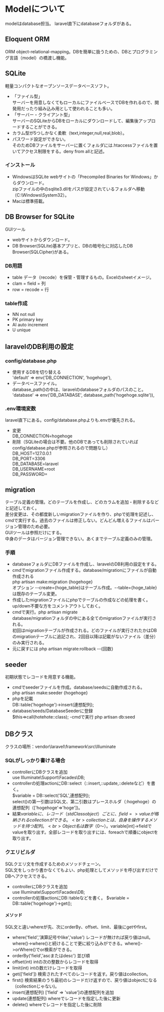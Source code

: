 # Modelについて
modelはdatabase担当。
laravel直下にdatabaseフォルダがある。

## Eloquent ORM
ORM object-relational-mapping。DBを簡単に扱うための、DBとプログラミング言語（model）の橋渡し機能。

## SQLite
軽量コンパクトなオープンソースデータベースソフト。
- 「ファイル型」<br>
サーバーを用意しなくてもローカルにファイルベースでDBを作れるので、開発用だったり組み込み用として使われることも多い。
- 「サーバー・クライアント型」<br>
サーバーのSQLiteからDBをローカルにダウンロードして、編集後アップロードすることができる。
- カラム型が5つしかなく柔軟（text,integer,null,real,blob）。
- パスワード設定ができない。<br>
そのためDBファイルをサーバーに置くフォルダには.htaccessファイルを置いてアクセス制限をする。deny from allと記述。
### インストール
- WindowsはSQLite webサイトの「Precompiled Binaries for Windows」からダウンロード。<br>
zipファイルの中のsqlite3.dllをパスが設定されているフォルダへ移動（C:\Windows\System32）。
- Macは標準搭載。

## DB Browser for SQLite
GUIツール
- webサイトからダウンロード。
- DB Browser(SQLite)基本アプリと、DBの暗号化に対応したDB Browser(SQLCipher)がある。
### DB用語
- table  データ（recode）を保管・管理するもの。Excelのsheetイメージ。
- clam = field = 列
- row = recode = 行
### table作成
- NN  not null
- PK  primary key
- AI auto increment
- U  unique

## laravelのDB利用の設定
### config/database.php
- 使用するDBを切り替える<br>
'default' => env('DB_CONNECTION', 'hogehoge'),
- データベースファイル。<br>
database_path()の中は、laravelのdatabaseフォルダのパスのこと。<br>
'database' => env('DB_DATABASE', database_path('hogehoge.sqlite')),
### .env環境変数
laravel直下にある。config/database.phpよりも.envが優先される。
- 変更<br>
DB_CONNECTION=hogehoge
- 削除（SQLiteの場合は不要。他のDBであっても削除されていればconfig/database.phpが参照されるので問題なし）<br>
DB_HOST=127.0.0.1<br>
DB_PORT=3306<br>
DB_DATABASE=laravel<br>
DB_USERNAME=root<br>
DB_PASSWORD=

## migration
テーブル定義の管理。どのテーブルを作成し、どのカラムを追加・削除するなどと記述しておく。<br>
差分変更は、その都度新しいmigrationファイルを作り、phpで処理を記述し、cmdで実行する。過去のファイルは修正しない。どんどん増えるファイルはバージョン管理のため必要。<br>
GUIツールは参照だけにする。<br>
中身のデータはバージョン管理できない。あくまでテーブル定義のみの管理。
### 手順
- databaseフォルダにDBファイルを作成し、laravelのDB利用の設定をする。
- cmdでmigrationファイル作成する。database/migrationにファイルが自動作成される<br>
php artisan make:migration {hogehoge} <br>
オプション --create={hoge_table}はテーブル作成。--table={hoge_table}は既存のテーブル変更。
- 作成したmigrationファイルにphpでテーブルの作成などの処理を書く。up/down不要な方をコメントアウトしておく。
- cmdで実行。php artisan migrate<br>
database/migrationフォルダの中にある全てのmigrationファイルが実行される。<br>
初回はmigrationテーブルが作成される。どのファイルが実行されたかはDBのmigrationテーブルに追記され、2回目以降は記載がないファイル（差分）のみ実行される。
- 元に戻すには php artisan migrate:rollback --{回数}

## seeder
初期状態でレコードを用意する機能。
- cmdでseederファイルを作成。database/seedsに自動作成される。<br>
php artisan make:seeder {hogehoge}
- phpを記載<br>
DB::table('hogehoge')->insert(連想配列);
- database/seeds/DatabaseSeederに登録<br>
$this=>call(hotehote::class);
-cmdで実行  php artisan db:seed

## DBクラス
クラスの場所：vendor\laravel\framework\src\Illuminate
### SQLがしっかり書ける場合
- controllerにDBクラスを追加<br>
use Illuminate\Support\Facades\DB;
- controllerの処理actionにDB::select（::insert,::update,::deleteなど）を書く。<br>
$variable = DB::select('SQL',連想配列);<br>
select()の第一引数はSQL文、第二引数はプレースホルダ（:hogehoge）の連想配列（['hogehoge'=>'hoge'])。
- 結果$variableに、レコード（stdClass object）ごとに、field => valueが格納されるcollectionができる。<br>
collectionとは、自身を操作するメソッドを持つ配列。<br>
Object名は数字（0～）。$variable[int]->fieldでvalueを取り出す。全部レコードを取り出すには、foreachで順番にobjectを取り出す。
### クエリビルダ
SQLクエリ文を作成するためのメソッドチェーン。<br>
SQL文をしっかり書かなくてもよい、php処理としてメソッドを呼び出すだけでDBへアクセスできる。
- controllerにDBクラスを追加<br>
use Illuminate\Support\Facades\DB;
- controllerの処理actionにDB::tableなどを書く。
$variable = DB::table('hogehoge')->get();<br>
#### メソッド
SQL文と違いwhereが先、次にorderBy、offset、limit、最後にgetやfirst。
- where('field','演算記号やlike','value') レコードが無ければ戻り値はnull。<br>
where()->where()と続けることで更に絞り込みができる。where()->orWhere()でor検索ができる。
- orderBy('field','ascまたはdesc')  並び順
- offset(int)  intの次の整数からレコードを取得
- limit(int)  intの数だけレコードを取得
- get(['field'])  検索されたすべてのレコードを返す。戻り値はcollection。
- first()  検索結果のうち最初のレコードだけ返すので、戻り値はobjectになる（collectionじゃない)。
- insert(連想配列)  ['field' => 'value']の連想配列を追加
- update(連想配列)  whereでレコードを指定した後に更新
- delete()   whereでレコードを指定した後に削除

